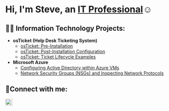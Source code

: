 <h1>Hi, I'm Steve, an <a href="https://www.linkedin.com/in/stevelloyd77">IT Professional</a>☺</h1>

<h2>👨‍💻 Information Technology Projects:</h2>

- <b>osTicket (Help Desk Ticketing System)</b>
  - [osTicket: Pre-Installation](https://github.com/stevelloyd76/osticket-prereqs)
  - [osTicket: Post-Installation Configuration](https://github.com/stevelloyd76/post-install-config)
  - [osTicket: Ticket Lifecycle Examples](https://github.com/stevelloyd76/ticket-lifecycle)
- <b>Microsoft Azure</b>
  - [Configuring Active Directory within Azure VMs](https://github.com/stevelloyd76/configure-ad)
  - [Network Security Groups (NSGs) and Inspecting Network Protocols](https://github.com/stevelloyd76/azure-network-protocols)

<h2>🤳Connect with me:</h2>

[<img align="left" alt="Josh | LinkedIn" width="22px" src="https://cdn.jsdelivr.net/npm/simple-icons@v3/icons/linkedin.svg" />][linkedin]

[linkedin]: https://www.linkedin.com/in/stevelloyd77
